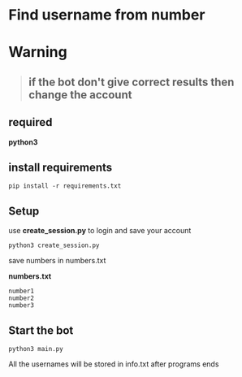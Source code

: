 # Find username from number

# **Warning**

> ## if the bot don't give correct results then change the account

## required

**python3**

## install requirements

```
pip install -r requirements.txt
```

## Setup

use **create_session.py** to login and save your account

```
python3 create_session.py
```

save numbers in numbers.txt

**numbers.txt**

```
number1
number2
number3
```

## Start the bot

```
python3 main.py
```

All the usernames will be stored in info.txt after programs ends
